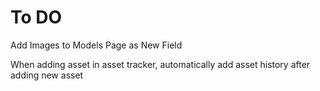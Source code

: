 # To DO
Add Images to Models Page as New Field

When adding asset in asset tracker, automatically add asset history after adding new asset


